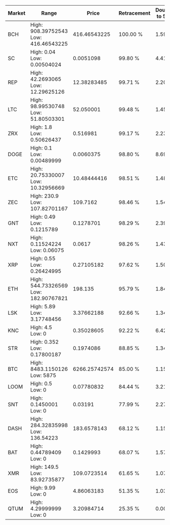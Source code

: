| Market | Range | Price| Retracement | Doubles to 50% |
| --- | --- | --- | --- | --- |
| BCH | High: 908.39752543<br />Low: 416.46543225 | 416.46543225 | 100.00 % | 1.59 |
| SC | High: 0.04<br />Low: 0.00504024 | 0.0051098 | 99.80 % | 4.41 |
| REP | High: 42.2693065<br />Low: 12.29625126 | 12.38283485 | 99.71 % | 2.20 |
| LTC | High: 98.99530748<br />Low: 51.80503301 | 52.050001 | 99.48 % | 1.45 |
| ZRX | High: 1.8<br />Low: 0.50626437 | 0.516981 | 99.17 % | 2.23 |
| DOGE | High: 0.1<br />Low: 0.00489999 | 0.0060375 | 98.80 % | 8.69 |
| ETC | High: 20.75330007<br />Low: 10.32956669 | 10.48444416 | 98.51 % | 1.48 |
| ZEC | High: 230.9<br />Low: 107.82701167 | 109.7162 | 98.46 % | 1.54 |
| GNT | High: 0.49<br />Low: 0.1215789 | 0.1278701 | 98.29 % | 2.39 |
| NXT | High: 0.11524224<br />Low: 0.06075 | 0.0617 | 98.26 % | 1.43 |
| XRP | High: 0.55<br />Low: 0.26424995 | 0.27105182 | 97.62 % | 1.50 |
| ETH | High: 544.73326569<br />Low: 182.90767821 | 198.135 | 95.79 % | 1.84 |
| LSK | High: 5.89<br />Low: 3.17748456 | 3.37662188 | 92.66 % | 1.34 |
| KNC | High: 4.5<br />Low: 0 | 0.35028605 | 92.22 % | 6.42 |
| STR | High: 0.352<br />Low: 0.17800187 | 0.1974086 | 88.85 % | 1.34 |
| BTC | High: 8483.1150126<br />Low: 5875 | 6266.25742574 | 85.00 % | 1.15 |
| LOOM | High: 0.5<br />Low: 0 | 0.07780832 | 84.44 % | 3.21 |
| SNT | High: 0.1450001<br />Low: 0 | 0.03191 | 77.99 % | 2.27 |
| DASH | High: 284.32835998<br />Low: 136.54223 | 183.6578143 | 68.12 % | 1.15 |
| BAT | High: 0.44789409<br />Low: 0 | 0.1429993 | 68.07 % | 1.57 |
| XMR | High: 149.5<br />Low: 83.92735877 | 109.0723514 | 61.65 % | 1.07 |
| EOS | High: 9.99<br />Low: 0 | 4.86063183 | 51.35 % | 1.03 |
| QTUM | High: 4.29999999<br />Low: 0 | 3.20984714 | 25.35 % | 0.00 |
